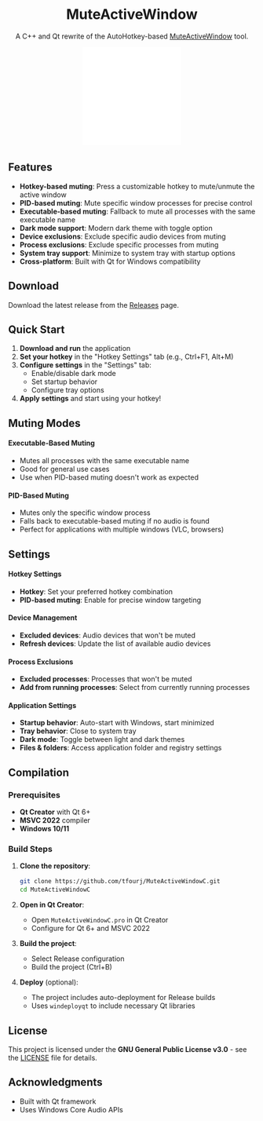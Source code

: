 <div align="center">

# MuteActiveWindow

A C++ and Qt rewrite of the AutoHotkey-based [MuteActiveWindow](https://github.com/tfourj/MuteActiveWindow) tool.

<img src="src/assets/maw.png" width="200">

</div>

## Features

- **Hotkey-based muting**: Press a customizable hotkey to mute/unmute the active window
- **PID-based muting**: Mute specific window processes for precise control
- **Executable-based muting**: Fallback to mute all processes with the same executable name
- **Dark mode support**: Modern dark theme with toggle option
- **Device exclusions**: Exclude specific audio devices from muting
- **Process exclusions**: Exclude specific processes from muting
- **System tray support**: Minimize to system tray with startup options
- **Cross-platform**: Built with Qt for Windows compatibility

## Download

Download the latest release from the [Releases](https://github.com/yourusername/MuteActiveWindow/releases) page.

## Quick Start

1. **Download and run** the application
2. **Set your hotkey** in the "Hotkey Settings" tab (e.g., Ctrl+F1, Alt+M)
3. **Configure settings** in the "Settings" tab:
   - Enable/disable dark mode
   - Set startup behavior
   - Configure tray options
4. **Apply settings** and start using your hotkey!

## Muting Modes

#### Executable-Based Muting
- Mutes all processes with the same executable name
- Good for general use cases
- Use when PID-based muting doesn't work as expected

#### PID-Based Muting
- Mutes only the specific window process
- Falls back to executable-based muting if no audio is found
- Perfect for applications with multiple windows (VLC, browsers)

## Settings

#### Hotkey Settings
- **Hotkey**: Set your preferred hotkey combination
- **PID-based muting**: Enable for precise window targeting

#### Device Management
- **Excluded devices**: Audio devices that won't be muted
- **Refresh devices**: Update the list of available audio devices

#### Process Exclusions
- **Excluded processes**: Processes that won't be muted
- **Add from running processes**: Select from currently running processes

#### Application Settings
- **Startup behavior**: Auto-start with Windows, start minimized
- **Tray behavior**: Close to system tray
- **Dark mode**: Toggle between light and dark themes
- **Files & folders**: Access application folder and registry settings

## Compilation

### Prerequisites

- **Qt Creator** with Qt 6+ 
- **MSVC 2022** compiler
- **Windows 10/11**

### Build Steps

1. **Clone the repository**:
   ```bash
   git clone https://github.com/tfourj/MuteActiveWindowC.git
   cd MuteActiveWindowC
   ```

2. **Open in Qt Creator**:
   - Open `MuteActiveWindowC.pro` in Qt Creator
   - Configure for Qt 6+ and MSVC 2022

3. **Build the project**:
   - Select Release configuration
   - Build the project (Ctrl+B)

4. **Deploy** (optional):
   - The project includes auto-deployment for Release builds
   - Uses `windeployqt` to include necessary Qt libraries

## License

This project is licensed under the **GNU General Public License v3.0** - see the [LICENSE](LICENSE) file for details.

## Acknowledgments

- Built with Qt framework
- Uses Windows Core Audio APIs 